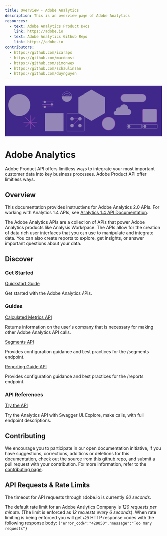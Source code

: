```yaml
---
title: Overview - Adobe Analytics
description: This is an overview page of Adobe Analytics 
resources:
  - text: Adobe Analytics Product Docs
    link: https://adobe.io
  - text: Adobe Analytics Github Repo 
    link: https://adobe.io
contributors:
  - https://github.com/icaraps
  - https://github.com/macdonst
  - https://github.com/simonwex
  - https://github.com/schaulinsan
  - https://github.com/duynguyen
---
```


<Hero slots="image, heading, text" background="rgb(64, 34, 138)"/>

![Hero image](./illustration.png) 

# Adobe Analytics 

Adobe Product API offers limitless ways to integrate your most important customer data into key business processes. Adobe Product API offer limitless ways.

## Overview

This documentation provides instructions for Adobe Analytics 2.0 APIs. For working with Analytics 1.4 APIs, see [Analytics 1.4 API Documentation](https://adobe.io).

The Adobe Analytics APIs are a collection of APIs that power Adobe Analytics products like Analysis Workspace. 
The APIs allow for the creation of data rich user interfaces that you can use to manipulate and integrate data.
You can also create reports to explore, get insights, or answer important questions about your data.

## Discover 

<ContentBlock width="100%" slots="heading, link, text"/>

### Get Started

[Quickstart Guide](https://adobe.io)
    
Get started with the Adobe Analytics APIs.

<ContentBlock slots="heading, link, text"/> 

### Guides

[Calculated Metrics API](https://adobe.io) 
     
Returns information on the user's company that is necessary for making other Adobe Analytics API calls.

<ContentBlock slots="link, text"/>

[Segments API](https://adobe.io) 

Provides configuration guidance and best practices for the /segments endpoint.

<ContentBlock slots="link, text"/>

[Reporting Guide API](https://adobe.io)

Provides configuration guidance and best practices for the /reports endpoint.  

<ContentBlock width="100%" slots="heading, link, text"/>

### API References

[Try the API](https://adobe.io) 

Try the Analytics API with Swagger UI. Explore, make calls, with full endpoint descriptions.

## Contributing 

We encourage you to participate in our open documentation initiative, if you have suggestions, corrections, additions 
or deletions for this documentation, check out the source from [this github repo](https://adobe.io), and submit a pull 
request with your contribution. For more information, refer to the [contributing page](https://adobe.io).

## API Requests & Rate Limits

The timeout for API requests through adobe.io is currently *60 seconds*.

The default rate limit for an Adobe Analytics Company is *120 requests per minute*. (The limit is enforced as *12 requests every 6 seconds*).
When rate limiting is being enforced you will get `429` HTTP response codes with the following response body: `{"error_code":"429050","message":"Too many requests"}`    